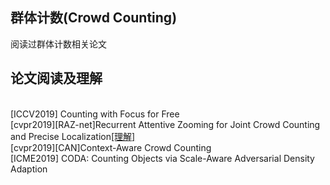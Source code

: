## 群体计数(Crowd Counting)
阅读过群体计数相关论文

## 论文阅读及理解
<br>[ICCV2019] Counting with Focus for Free
<br>[cvpr2019][RAZ-net]Recurrent Attentive Zooming for Joint Crowd Counting and Precise Localization[[理解]](/Crowd_Counting/cvpr2019_RAZnet/cvpr2019_RAZnet.md)
<br>[cvpr2019][CAN]Context-Aware Crowd Counting
<br>[ICME2019] CODA: Counting Objects via Scale-Aware Adversarial Density Adaption
